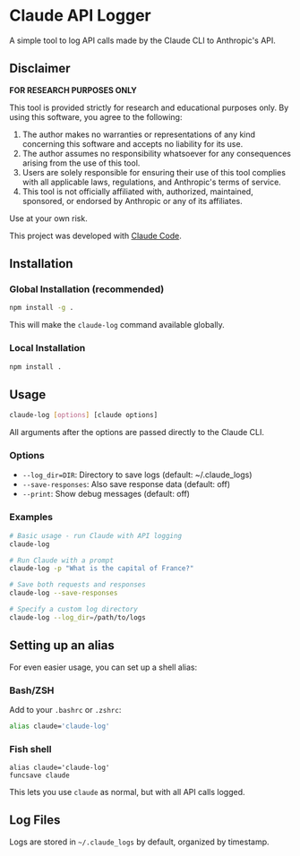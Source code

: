 # Claude API Logger

A simple tool to log API calls made by the Claude CLI to Anthropic's API.

## Disclaimer

**FOR RESEARCH PURPOSES ONLY**

This tool is provided strictly for research and educational purposes only. By using this software, you agree to the following:

1. The author makes no warranties or representations of any kind concerning this software and accepts no liability for its use.
2. The author assumes no responsibility whatsoever for any consequences arising from the use of this tool.
3. Users are solely responsible for ensuring their use of this tool complies with all applicable laws, regulations, and Anthropic's terms of service.
4. This tool is not officially affiliated with, authorized, maintained, sponsored, or endorsed by Anthropic or any of its affiliates.

Use at your own risk.

This project was developed with [Claude Code](https://claude.ai/code).

## Installation

### Global Installation (recommended)

```bash
npm install -g .
```

This will make the `claude-log` command available globally.

### Local Installation

```bash
npm install .
```

## Usage

```bash
claude-log [options] [claude options]
```

All arguments after the options are passed directly to the Claude CLI.

### Options

- `--log_dir=DIR`: Directory to save logs (default: ~/.claude_logs)
- `--save-responses`: Also save response data (default: off)
- `--print`: Show debug messages (default: off)

### Examples

```bash
# Basic usage - run Claude with API logging
claude-log

# Run Claude with a prompt
claude-log -p "What is the capital of France?"

# Save both requests and responses
claude-log --save-responses

# Specify a custom log directory
claude-log --log_dir=/path/to/logs
```

## Setting up an alias

For even easier usage, you can set up a shell alias:

### Bash/ZSH

Add to your `.bashrc` or `.zshrc`:

```bash
alias claude='claude-log'
```

### Fish shell

```fish
alias claude='claude-log'
funcsave claude
```

This lets you use `claude` as normal, but with all API calls logged.

## Log Files

Logs are stored in `~/.claude_logs` by default, organized by timestamp.